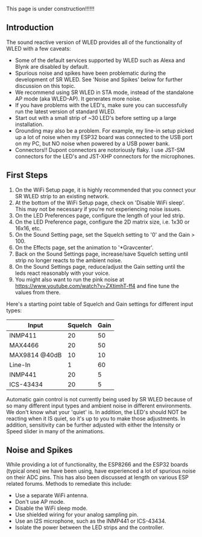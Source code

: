 This page is under construction!!!!!!

## Introduction
The sound reactive version of WLED provides all of the functionality of WLED with a few caveats:

* Some of the default services supported by WLED such as Alexa and Blynk are disabled by default.
* Spurious noise and spikes have been problematic during the development of SR WLED. See 'Noise and Spikes' below for further discussion on this topic.
* We recommend using SR WLED in STA mode, instead of the standalone AP mode (aka WLED-AP). It generates more noise.
* If you have problems with the LED's, make sure you can successfully run the latest version of standard WLED.
* Start out with a small strip of ~30 LED's before setting up a large installation.
* Grounding may also be a problem. For example, my line-in setup picked up a lot of noise when my ESP32 board was connected to the USB port on my PC, but NO noise when powered by a USB power bank.
* Connectors!! Dupont connectors are notoriously flaky. I use JST-SM connectors for the LED's and JST-XHP connectors for the microphones.

## First Steps
1. On the WiFi Setup page, it is highly recommended that you connect your SR WLED strip to an existing network.
2. At the bottom of the WiFi Setup page, check on 'Disable WiFi sleep'. This may not be necessary if you're not experiencing noise issues.
3. On the LED Preferences page, configure the length of your led strip.
3. On the LED Preference page, configure the 2D matrix size, i.e. 1x30 or 16x16, etc.
4. On the Sound Setting page, set the Squelch setting to '0' and the Gain > 100.
5. On the Effects page, set the animation to '*Gravcenter'.
6. Back on the Sound Settings page, increase/save Squelch setting until strip no longer reacts to the ambient noise.
7. On the Sound Settings page, reduce/adjust the Gain setting until the leds react reasonably with your voice.
8. You might also want to run the pink noise at https://www.youtube.com/watch?v=ZXtimhT-ff4 and fine tune the values from there.

Here's a starting point table of Squelch and Gain settings for different input types:

| Input | Squelch | Gain
| ----- | ------- | ----
| INMP411 | 20 | 50
| MAX4466 | 20 | 50
| MAX9814 @40dB | 10 | 10
| Line-In | 1 | 60
| INMP441 | 20 | 5
| ICS-43434 | 20 | 5

Automatic gain control is not currently being used by SR WLED because of so many different input types and ambient noise in different environments. We don't know what your 'quiet' is. In addition, the LED's should NOT be reacting when it IS quiet, so it's up to you to make those adjustments. In addition, sensitivity can be further adjusted with either the Intensity or Speed slider in many of the animations.

## Noise and Spikes
While providing a lot of functionality, the ESP8266 and the ESP32 boards (typical ones) we have been using, have experienced a lot of spurious noise on their ADC pins. This has also been discussed at length on various ESP related forums. Methods to remediate this include:

* Use a separate WiFi antenna.
* Don't use AP mode.
* Disable the WiFi sleep mode.
* Use shielded wiring for your analog sampling pin.
* Use an I2S microphone, such as the INMP441 or ICS-43434.
* Isolate the power between the LED strips and the controller.

